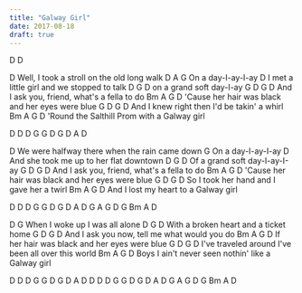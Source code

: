 ```yaml
---
title: "Galway Girl"
date: 2017-08-18
draft: true
---
```


D D

D
Well, I took a stroll on the old long walk
      D    A    G
On a day-I-ay-I-ay
D
I met a little girl and we stopped to talk
      D          G    D
on a grand soft day-I-ay
      G          D               G        D
And I ask you, friend, what's a fella to do
            Bm        A            G         D
'Cause her hair was black and her eyes were blue
        G         D           G         D
And I knew right then I'd be takin' a whirl
            Bm        A           G      D
'Round the Salthill Prom with a Galway girl


D     D        D     G
G  D  G  D     A     D


D
We were halfway there when the rain came down
                G
On a day-I-ay-I-ay
        D
And she took me up to her flat downtown
       D         G          D
Of a grand soft day-I-ay-I-ay
      G          D               G       D
And I ask you, friend, what's a fella to do
            Bm        A             G         D
'Cause her hair was black and her eyes were blue
      G        D          G          D
So I took her hand and I gave her a twirl
       Bm       A          G      D
And I lost my heart to a Galway girl


D     D     D     G
G  D  G  D  A     D
G                 A
G  D  G  Bm A     D


D                                          G
When I woke up I was all alone
         D                              G  D
With a broken heart and a ticket home
      G        D            G             D
And I ask you now, tell me what would you do
       Bm         A            G          D
If her hair was black and her eyes were blue
       G        D                  G          D
I've traveled around I've been all over this world
        Bm               A              G      D
Boys I ain't never seen nothin' like a Galway girl


D     D     D     G
G  D  G  D  A     D
D     D     D     G
G  D  G  D  A     D
G                 A
G  D  G  Bm A     D
